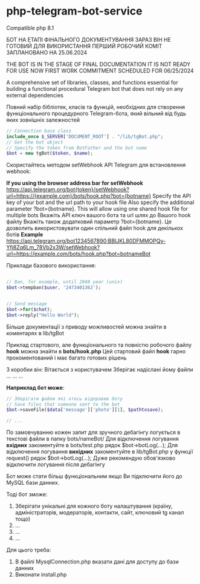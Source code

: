 # php-telegram-bot-service
Compatible php 8.1

БОТ НА ЕТАПІ ФІНАЛЬНОГО ДОКУМЕНТУВАННЯ
ЗАРАЗ ВІН НЕ ГОТОВИЙ ДЛЯ ВИКОРИСТАННЯ
ПЕРШИЙ РОБОЧИЙ КОМІТ ЗАПЛАНОВАНО НА 25.06.2024

THE BOT IS IN THE STAGE OF FINAL DOCUMENTATION
IT IS NOT READY FOR USE NOW
FIRST WORK COMMITMENT SCHEDULED FOR 06/25/2024

A comprehensive set of libraries, classes, and functions essential for building a functional procedural Telegram bot that does not rely on any external dependencies

Повний набір бібліотек, класів та функцій, необхідних для створення функціонального процедурного Telegram-бота, який вільний від будь яких зовнішніх залежностей

```php
// Connection base class
include_once $_SERVER['DOCUMENT_ROOT'] . "/lib/tgBot.php";
// Get the bot object
// Specify the token from BotFather and the bot name
$bot = new tgBot($token, $name);
```

Скористайтесь методом setWebhook API Telegram для встановлення webhook:

**If you using the browser address bar for setWebhook**
https://api.telegram.org/bot{token}/setWebhook?url=https://{example.com}/bots/hook.php?bot={botname}
Specify the API key of your bot and the url path to your hook file
Also specify the additional parameter ?bot={botname}. This will allow using one shared hook file for multiple bots
Вкажіть API ключ вашого бота та url шлях до Вашого hook файлу
Вкажіть також додатковий параметр ?bot={botname}. Це дозволить використовувати один спільний файл hook для декількох ботів
**Example**
https://api.telegram.org/bot1234567890:BBIJKL80DFMMOPQy-Yfj8Zq6Lm_78Vb2x3W/setWebhook?url=https://example.com/bots/hook.php?bot=botnameBot


Приклади базового використання:
```php

// Ban, for example, until 2048 year (unix)
$bot->tempban($user, '2473401362');


// Send message
$bot->for($chat);
$bot->reply("Hello World");


```


Більше документації з приводу можливостей можна знайти в коментарях в lib/tgBot

Приклад стартового, але функціонального та повністю робочого файлу **hook** можна знайти в 
**bots/hook.php**
Цей стартовий файл **hook** гарно прокоментований і має багато готових рішень

З коробки він:
Вітається з користувачем
Зберігає надіслані йому файли
...
...
...


**Наприклад бот може**:
```php
// Зберігати файли які хтось відправив боту
// Save files that someone sent to the bot
$bot->saveFile($data['message']['photo'][1], $pathtosave);

// ...

```



По замовчуванню кожен запит для зручного дебагінгу логується в текстові файли в папку bots/nameBot/
Для відключення логування **вхідних** закоментуйте в bots/test.php рядок $bot->botLog(...);
Для відключення логування **вихідних** закоментуйте в lib/tgBot.php у функції request() рядок $bot->botLog(...);
Дуже рекомендую обов'язково відключити логування після дебагінгу

Бот може стати більш функціональним якщо Ви підключити його до MySQL бази данних.

Тоді бот зможе:
1. Зберігати унікальні для кожного боту налаштування (країну, адміністраторів, модераторів, контакти, сайт, ключовий tg канал тощо)
2. ...
3. ...
4. ...



Для цього треба:
1. В файлі MysqlConnection.php вказати дані для доступу до бази данних
2. Виконати install.php
